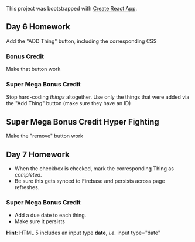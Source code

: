 This project was bootstrapped with [Create React App](https://github.com/facebookincubator/create-react-app).

## Day 6 Homework

Add the "ADD Thing" button, including the corresponding CSS

### Bonus Credit

Make that button work

### Super Mega Bonus Credit

Stop hard-coding _things_ altogether. Use only the things that were added via the "Add Thing" button (make sure they have an ID)

## Super Mega Bonus Credit Hyper Fighting

Make the "remove" button work


## Day 7 Homework

* When the checkbox is checked, mark the corresponding Thing as _completed_.
* Be sure this gets synced to Firebase and persists across page refreshes.

### Super Mega Bonus Credit

* Add a due date to each thing.
* Make sure it persists

**Hint**: HTML 5 includes an input type **date**, _i.e._ input type="date" 